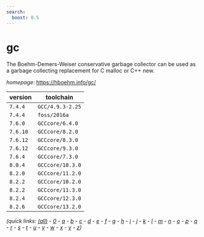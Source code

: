 ```yaml
---
search:
  boost: 0.5
---
```

# gc

The Boehm-Demers-Weiser conservative garbage collector can be used as a garbage collecting   replacement for C malloc or C++ new.

*homepage*: <https://hboehm.info/gc/>

version | toolchain
--------|----------
``7.4.4`` | ``GCC/4.9.3-2.25``
``7.4.4`` | ``foss/2016a``
``7.6.0`` | ``GCCcore/6.4.0``
``7.6.10`` | ``GCCcore/8.2.0``
``7.6.12`` | ``GCCcore/8.3.0``
``7.6.12`` | ``GCCcore/9.3.0``
``7.6.4`` | ``GCCcore/7.3.0``
``8.0.4`` | ``GCCcore/10.3.0``
``8.2.0`` | ``GCCcore/11.2.0``
``8.2.2`` | ``GCCcore/10.2.0``
``8.2.2`` | ``GCCcore/11.3.0``
``8.2.4`` | ``GCCcore/12.3.0``
``8.2.6`` | ``GCCcore/13.2.0``


*(quick links: [(all)](../index.md) - [0](../0/index.md) - [a](../a/index.md) - [b](../b/index.md) - [c](../c/index.md) - [d](../d/index.md) - [e](../e/index.md) - [f](../f/index.md) - [g](../g/index.md) - [h](../h/index.md) - [i](../i/index.md) - [j](../j/index.md) - [k](../k/index.md) - [l](../l/index.md) - [m](../m/index.md) - [n](../n/index.md) - [o](../o/index.md) - [p](../p/index.md) - [q](../q/index.md) - [r](../r/index.md) - [s](../s/index.md) - [t](../t/index.md) - [u](../u/index.md) - [v](../v/index.md) - [w](../w/index.md) - [x](../x/index.md) - [y](../y/index.md) - [z](../z/index.md))*

